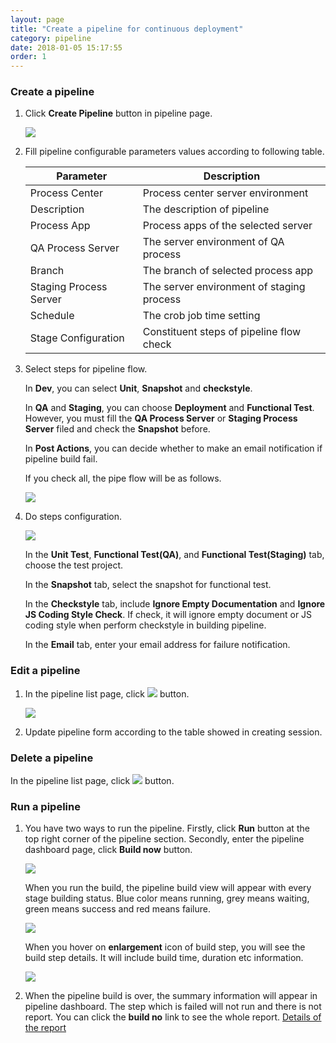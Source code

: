 ```yaml
---
layout: page
title: "Create a pipeline for continuous deployment"
category: pipeline
date: 2018-01-05 15:17:55
order: 1
---
```


### Create a pipeline

1. Click **Create Pipeline** button in pipeline page. 

   ![][pipeline_create]
  
2. Fill pipeline configurable parameters values according to following table.

     |Parameter              | Description
     |---------------------- |-------------
     |Process Center         | Process center server environment
     |Description            | The description of pipeline
     |Process App            | Process apps of the selected server
     |QA Process Server      | The server environment of QA process
     |Branch                 | The branch of selected process app
     |Staging Process Server | The server environment of staging process 
     |Schedule               | The crob job time setting
     |Stage Configuration    | Constituent steps of pipeline flow check  
     
 3. Select steps for pipeline flow.
 
    In **Dev**, you can select **Unit**, **Snapshot** and **checkstyle**.
    
    In **QA** and **Staging**, you can choose **Deployment** and **Functional Test**. However, you must fill the **QA Process Server** or **Staging Process Server** filed and check the **Snapshot** before. 
    
    In **Post Actions**, you can decide whether to make an email notification if pipeline build fail.
    
    If you check all, the pipe flow will be as follows.
    
    ![][pipeline_pipeline_flow]
    
 4. Do steps configuration.
 
    ![][pipeline_steps_configuration]
    
    In the **Unit Test**, **Functional Test(QA)**, and **Functional Test(Staging)** tab, choose the test project.
    
    In the **Snapshot** tab, select the snapshot for functional test.
    
    In the **Checkstyle** tab, include **Ignore Empty Documentation** and **Ignore JS Coding Style Check**. If check, it will ignore empty document or JS coding style when perform checkstyle in building pipeline.
    
    In the **Email** tab, enter your email address for failure notification.
    
    
### Edit a pipeline 

1. In the pipeline list page, click ![][pipeline_edit_icon] button.
  
    ![][pipeline_build]
    
2. Update pipeline form according to the table showed in creating session.

### Delete a pipeline

In the pipeline list page, click ![][pipeline_delete_icon] button.

### Run a pipeline

1. You have two ways to run the pipeline. Firstly, click **Run** button at the top right corner of the pipeline section. Secondly, enter the pipeline dashboard page, click **Build now** button.

    ![][pipeline_dashboard]

    When you run the build, the pipeline build view will appear with every stage building status. Blue color means running, grey means waiting, green means success and red means failure.
     
   ![][pipeline_build_view]   

    When you hover on **enlargement** icon of build step, you will see the build step details. It will include build time, duration etc information. 

   ![][pipeline_step]

2. When the pipeline build is over, the summary information will appear in pipeline dashboard. The step which is failed will not run and there is not report. You can click the **build no** link to see the whole report. [Details of the report] 

  
  [pipeline_create]: ../images/pipeline/pipeline_create.png
  [pipeline_pipeline_flow]: ../images/pipeline/pipeline_pipeline_flow.png
  [pipeline_steps_configuration]: ../images/pipeline/pipeline_steps_configuration.png
  [pipeline_edit_icon]: ../images/test/test_project_edit_button.PNG
  [pipeline_build]: ../images/pipeline/pipeline_build.png
  [pipeline_delete_icon]: ../images/test/test_project_delete_button.PNG
  [pipeline_dashboard]: ../images/pipeline/pipeline_dashboard.PNG
  [pipeline_step]: ../images/pipeline/pipeline_stepdetail.png
  [pipeline_build_view]: ../images/pipeline/pipeline_build_view.PNG
  [Details of the report]: ../pipeline/pipeline-report.html


